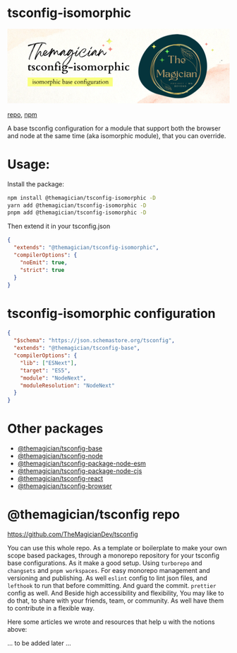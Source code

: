 # tsconfig-isomorphic

![the magician tsconfig-isomorphic banner](/packages/tsconfig-isomorphic/imgs/banner.png)

[repo](https://github.com/TheMagicianDev/tsconfig), [npm](https://www.npmjs.com/package/@themagician/tsconfig-isomorphic)

A base tsconfig configuration for a module that support both the browser and node at the same time (aka isomorphic module), that you can override.

# Usage:

Install the package:

```sh
npm install @themagician/tsconfig-isomorphic -D
yarn add @themagician/tsconfig-isomorphic -D
pnpm add @themagician/tsconfig-isomorphic -D
```

Then extend it in your tsconfig.json

```json
{
  "extends": "@themagician/tsconfig-isomorphic",
  "compilerOptions": {
    "noEmit": true,
    "strict": true
  }
}
```
# tsconfig-isomorphic configuration

```json
{
  "$schema": "https://json.schemastore.org/tsconfig",
  "extends": "@themagician/tsconfig-base",
  "compilerOptions": {
    "lib": ["ESNext"],
    "target": "ES5",
    "module": "NodeNext",
    "moduleResolution": "NodeNext"
  }
}
```

# Other packages

- [@themagician/tsconfig-base](https://www.npmjs.com/package/@themagician/tsconfig-base)
- [@themagician/tsconfig-node](https://www.npmjs.com/package/@themagician/tsconfig-node)
- [@themagician/tsconfig-package-node-esm](https://www.npmjs.com/package/@themagician/tsconfig-package-node-esm)
- [@themagician/tsconfig-package-node-cjs](https://www.npmjs.com/package/@themagician/tsconfig-package-node-cjs)
- [@themagician/tsconfig-react](https://www.npmjs.com/package/@themagician/tsconfig-react)
- [@themagician/tsconfig-browser](https://www.npmjs.com/package/@themagician/tsconfig-browser)


# @themagician/tsconfig repo

https://github.com/TheMagicianDev/tsconfig

You can use this whole repo. As a template or boilerplate to make your own scope based packages, through a monorepo repository for your tsconfig base configurations. As it make a good setup. Using `turborepo` and `changsets` and `pnpm workspaces`. For easy monorepo management and versioning and publishing. As well `eslint` config to lint json files, and `lefthook` to run that before committing. And guard the commit. `prettier` config as well. And Beside high accessibility and flexibility, You may like to do that, to share with your friends, team, or community. As well have them to contribute in a flexible way.

Here some articles we wrote and resources that help u with the notions above:

... to be added later ...
